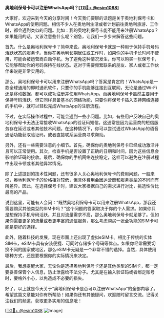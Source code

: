 **奥地利保号卡可以注册WhatsApp吗？[[TG💪+ @esim1088](https://t.me/s/esim1088)]**

大家好，欢迎来到今天的分享时间！今天我们要聊的话题是关于奥地利保号卡和WhatsApp的使用问题。相信不少人在奥地利生活或者计划前往奥地利旅游、工作时，都会遇到类似的问题。比如：我的奥地利保号卡能不能用来注册WhatsApp？如果能用的话，又该注意些什么呢？别急，让我们一步步来解答这些问题。

首先，什么是奥地利保号卡？简单来说，奥地利保号卡就是一种用于保持手机号码活跃状态的服务卡。当你在奥地利长期居住或工作时，如果你的手机卡长时间不使用，可能会被运营商自动停机。为了避免这种情况发生，你可以购买一张保号卡，它能够帮助你的号码保持在线状态。这对于需要频繁联系的朋友、家人或者工作伙伴来说是非常实用的。

那么，奥地利保号卡可以用来注册WhatsApp吗？答案是肯定的！WhatsApp是一款全球通用的即时通讯软件，只要你的手机能够连接到互联网，无论是通过Wi-Fi还是移动数据，都可以成功注册并使用WhatsApp。而奥地利保号卡虽然主要用于保持号码活跃，但它同样具备基本的网络功能，只要你将保号卡插入支持网络连接的手机中，就可以轻松完成WhatsApp的注册流程。

不过，在实际操作过程中，可能会遇到一些小问题。比如，有些用户反映自己的奥地利保号卡无法正常接收WhatsApp的验证码短信。这通常是因为运营商的短信服务存在延迟或者其他技术问题。在这种情况下，你可以尝试通过WhatsApp的语音通话功能获取验证码，或者直接联系运营商寻求帮助。

另外，还有一些需要注意的小细节。首先，确保你的奥地利保号卡已经成功激活并且可以正常使用。其次，检查手机是否设置了正确的日期和时间，因为这些信息会影响验证码的接收。最后，确保你的手机网络连接稳定，这样可以避免在注册过程中出现卡顿或者其他异常情况。

除了上述提到的技术性问题，还有很多人关心奥地利保号卡的费用问题。一般来说，奥地利保号卡的价格相对较低，但具体费用会因运营商和服务类型的不同而有所差异。因此，在选择保号卡时，建议大家根据自己的需求进行对比，挑选性价比最高的产品。

说到这里，可能有人会问：“既然奥地利保号卡可以用来注册WhatsApp，那我还需要购买其他类型的SIM卡吗？”这个问题的答案取决于你的个人需求。如果你只是想保持手机号码活跃，并且对流量需求不高，那么奥地利保号卡就足够了。但如果你需要更多的流量或者更丰富的通信服务，那么考虑购买一张全功能的SIM卡可能是更好的选择。

此外，随着科技的发展，现在市面上还出现了虚拟eSIM卡。相比于传统的实体SIM卡，eSIM卡具有安装便捷、可同时存储多个号码等优点。如果你经常需要切换不同的国家或地区，那么eSIM卡无疑是一个非常不错的选择。当然，具体使用哪种方式，还是要根据你的实际情况来决定。

最后，我想提醒大家，无论你是选择奥地利保号卡还是其他类型的SIM卡，都一定要妥善保管个人信息，防止泄露给不法分子。尤其是在输入验证码或者绑定账号时，要格外小心，以免造成不必要的损失。

好了，以上就是今天关于“奥地利保号卡是否可以注册WhatsApp”的全部内容了。希望这篇文章能对你有所帮助！如果你还有其他疑问，欢迎随时留言交流。记得关注我们的频道，获取更多实用的信息哦！

[[TG💪+ @esim1088](https://t.me/s/esim1088) ![Image](https://i.postimg.cc/4NQfJmqS/Snipaste-2025-05-13-00-14-12.png)]